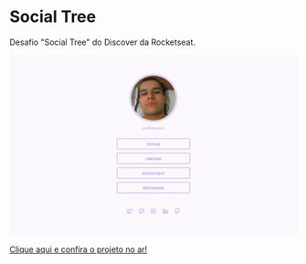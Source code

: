 # Social Tree

Desafio "Social Tree" do Discover da Rocketseat.

![Desafio "Social Tree"](https://github.com/oifelipesan/Social-Tree/blob/main/assets/images/social-tree.png)

<a href="https://oifelipesan-st.vercel.app/" target="_blank">Clique aqui e confira o projeto no ar!</a>